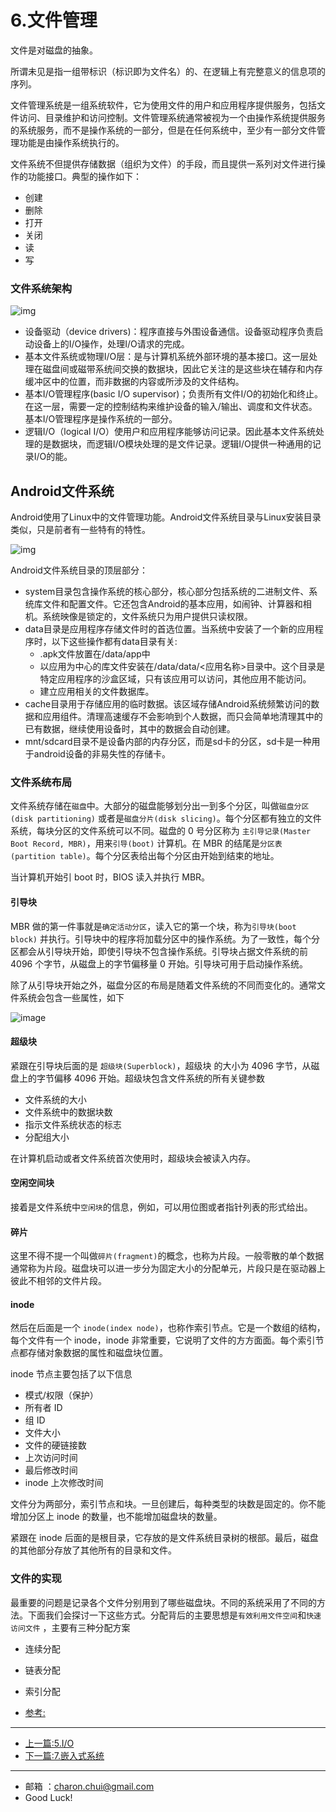 # 6.文件管理

文件是对磁盘的抽象。

所谓未见是指一组带标识（标识即为文件名）的、在逻辑上有完整意义的信息项的序列。

文件管理系统是一组系统软件，它为使用文件的用户和应用程序提供服务，包括文件访问、目录维护和访问控制。文件管理系统通常被视为一个由操作系统提供服务的系统服务，而不是操作系统的一部分，但是在任何系统中，至少有一部分文件管理功能是由操作系统执行的。



文件系统不但提供存储数据（组织为文件）的手段，而且提供一系列对文件进行操作的功能接口。典型的操作如下：

- 创建
- 删除
- 打开
- 关闭
- 读
- 写



### 文件系统架构

![img](https://raw.githubusercontent.com/CharonChui/Pictures/master/file_system.png?raw=true)





- 设备驱动（device drivers)：程序直接与外围设备通信。设备驱动程序负责启动设备上的I/O操作，处理I/O请求的完成。
- 基本文件系统或物理I/O层：是与计算机系统外部环境的基本接口。这一层处理在磁盘间或磁带系统间交换的数据块，因此它关注的是这些块在辅存和内存缓冲区中的位置，而非数据的内容或所涉及的文件结构。
- 基本I/O管理程序(basic I/O supervisor)；负责所有文件I/O的初始化和终止。在这一层，需要一定的控制结构来维护设备的输入/输出、调度和文件状态。基本I/O管理程序是操作系统的一部分。
- 逻辑I/O（logical I/O）使用户和应用程序能够访问记录。因此基本文件系统处理的是数据块，而逻辑I/O模块处理的是文件记录。逻辑I/O提供一种通用的记录I/O的能。





## Android文件系统

Android使用了Linux中的文件管理功能。Android文件系统目录与Linux安装目录类似，只是前者有一些特有的特性。 

![img](https://raw.githubusercontent.com/CharonChui/Pictures/master/android_file_system.png?raw=true)

Android文件系统目录的顶层部分： 

- system目录包含操作系统的核心部分，核心部分包括系统的二进制文件、系统库文件和配置文件。它还包含Android的基本应用，如闹钟、计算器和相机。系统映像是锁定的，文件系统只为用户提供只读权限。
- data目录是应用程序存储文件时的首选位置。当系统中安装了一个新的应用程序时，以下这些操作都有data目录有关: 
    - .apk文件放置在/data/app中
    - 以应用为中心的库文件安装在/data/data/<应用名称>目录中。这个目录是特定应用程序的沙盒区域，只有该应用可以访问，其他应用不能访问。 
    - 建立应用相关的文件数据库。
- cache目录用于存储应用的临时数据。该区域存储Android系统频繁访问的数据和应用组件。清理高速缓存不会影响到个人数据，而只会简单地清理其中的已有数据，继续使用设备时，其中的数据会自动创建。
- mnt/sdcard目录不是设备内部的内存分区，而是sd卡的分区，sd卡是一种用于android设备的非易失性的存储卡。





### 文件系统布局

文件系统存储在`磁盘`中。大部分的磁盘能够划分出一到多个分区，叫做`磁盘分区(disk partitioning)` 或者是`磁盘分片(disk slicing)`。每个分区都有独立的文件系统，每块分区的文件系统可以不同。磁盘的 0 号分区称为 `主引导记录(Master Boot Record, MBR)`，用来`引导(boot)` 计算机。在 MBR 的结尾是`分区表(partition table)`。每个分区表给出每个分区由开始到结束的地址。

当计算机开始引 boot 时，BIOS 读入并执行 MBR。

#### 引导块

MBR 做的第一件事就是`确定活动分区`，读入它的第一个块，称为`引导块(boot block)` 并执行。引导块中的程序将加载分区中的操作系统。为了一致性，每个分区都会从引导块开始，即使引导块不包含操作系统。引导块占据文件系统的前 4096 个字节，从磁盘上的字节偏移量 0 开始。引导块可用于启动操作系统。

除了从引导块开始之外，磁盘分区的布局是随着文件系统的不同而变化的。通常文件系统会包含一些属性，如下

![image](https://raw.githubusercontent.com/CharonChui/Pictures/master/file_system_os.png?raw=true)  

#### 超级块

紧跟在引导块后面的是 `超级块(Superblock)`，超级块 的大小为 4096 字节，从磁盘上的字节偏移 4096 开始。超级块包含文件系统的所有关键参数

- 文件系统的大小
- 文件系统中的数据块数
- 指示文件系统状态的标志
- 分配组大小

在计算机启动或者文件系统首次使用时，超级块会被读入内存。

#### 空闲空间块

接着是文件系统中`空闲块`的信息，例如，可以用位图或者指针列表的形式给出。

#### 碎片

这里不得不提一个叫做`碎片(fragment)`的概念，也称为片段。一般零散的单个数据通常称为片段。磁盘块可以进一步分为固定大小的分配单元，片段只是在驱动器上彼此不相邻的文件片段。

#### inode

然后在后面是一个 `inode(index node)`，也称作索引节点。它是一个数组的结构，每个文件有一个 inode，inode 非常重要，它说明了文件的方方面面。每个索引节点都存储对象数据的属性和磁盘块位置。

inode 节点主要包括了以下信息

- 模式/权限（保护）
- 所有者 ID
- 组 ID
- 文件大小
- 文件的硬链接数
- 上次访问时间
- 最后修改时间
- inode 上次修改时间

文件分为两部分，索引节点和块。一旦创建后，每种类型的块数是固定的。你不能增加分区上 inode 的数量，也不能增加磁盘块的数量。

紧跟在 inode 后面的是根目录，它存放的是文件系统目录树的根部。最后，磁盘的其他部分存放了其他所有的目录和文件。

### 文件的实现

最重要的问题是记录各个文件分别用到了哪些磁盘块。不同的系统采用了不同的方法。下面我们会探讨一下这些方式。分配背后的主要思想是`有效利用文件空间`和`快速访问文件` ，主要有三种分配方案

- 连续分配
- 链表分配
- 索引分配









- [参考: ](https://mp.weixin.qq.com/s/oLvTFWibCH53Fv5lj4mTnQ)



---



- [上一篇:5.I/O](https://github.com/CharonChui/AndroidNote/blob/master/OperatingSystem/5.I:O.md)
- [下一篇:7.嵌入式系统](https://github.com/CharonChui/AndroidNote/blob/master/OperatingSystem/7.%E5%B5%8C%E5%85%A5%E5%BC%8F%E7%B3%BB%E7%BB%9F.md)








---

- 邮箱 ：charon.chui@gmail.com  
- Good Luck! 
